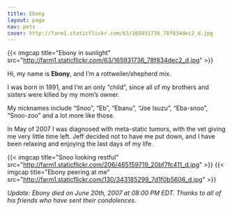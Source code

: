 ```yaml
---
title: Ebony
layout: page
nav: pets
cover: http://farm1.staticflickr.com/63/165931736_78f834dec2_d.jpg
---
```


{{< imgcap title="Ebony in sunlight" src="http://farm1.staticflickr.com/63/165931736_78f834dec2_d.jpg" >}}

Hi, my name is **Ebony**, and I’m a rottweiler/shepherd mix.


I was born in 1991, and I’m an only “child”, since all of my brothers and sisters were killed by my mom’s owner.

My nicknames include “Snoo”, “Eb”, “Ebanu”, “Joe Isuzu”, “Eba-snoo”, “Snoo-zoo” and a lot more like those.

In May of 2007 I was diagnosed with meta-static tumors, with the vet giving me very little time left. Jeff decided not to have me put down, and I have been relaxing and enjoying the last days of my life.

{{< imgcap title="Snoo looking restful" src="http://farm1.staticflickr.com/206/465159719_20bf7fc411_d.jpg" >}}
{{< imgcap title="Ebony peering at me" src="http://farm1.staticflickr.com/130/343185299_7d1f0b5606_d.jpg" >}}

*Update: Ebony died on June 20th, 2007 at 08:00 PM EDT. Thanks to all of his friends who have sent their condolences.*
